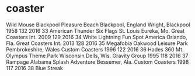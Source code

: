 # coaster
Wild Mouse	Blackpool Pleasure Beach	Blackpool, England	Wright, Blackpool	1958	132	2016
33	American Thunder	Six Flags St. Louis	Eureka, Mo.	Great Coasters Int.	2009	129	2016
34	White Lightning	Fun Spot America	Orlando, Fla.	Great Coasters Int.	2013	128	2016
35	Megafobia	Oakwood Leisure Park	Pembrokeshire, Wales	Custom Coasters	1996	122	2016
36	Hades 360	Mt. Olympus Theme Park	Wisconsin Dells, Wis.	Gravity Group	1995	118	2016
37	Rampage	Alabama Splash Adventure	Bessemer, Ala.	Custom Coasters	1998	117	2016
38	Blue Streak
